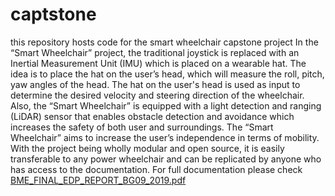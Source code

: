 # captstone
this repository hosts code for the smart wheelchair capstone project
In the “Smart Wheelchair” project, the traditional joystick is replaced with an Inertial Measurement Unit (IMU) which is placed on a wearable hat. The idea is to place the hat on the user’s head,  which will measure the roll, pitch, yaw angles of the head. The hat on the user's head is used as input to determine the desired velocity and steering direction of the wheelchair. Also, the “Smart Wheelchair” is equipped with a light detection and ranging (LiDAR) sensor that enables obstacle detection and avoidance which increases the safety of both user and surroundings. The “Smart Wheelchair” aims to increase the user’s independence in terms of mobility. With the project being wholly modular and open source, it is easily transferable to any power wheelchair and can be replicated by anyone who has access to the documentation. 
For full documentation please check [BME_FINAL_EDP_REPORT_BG09_2019.pdf](BME_FINAL_EDP_REPORT_BG09_2019.pdf)
